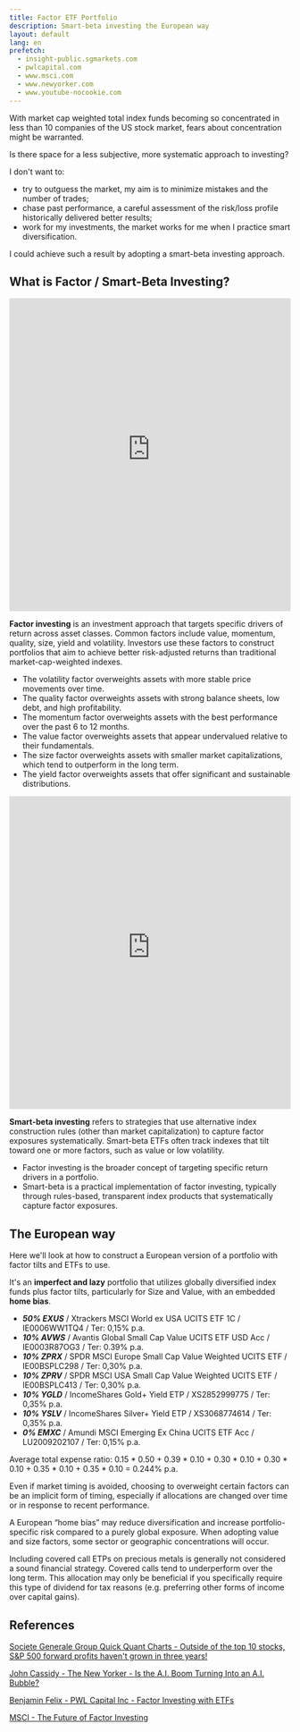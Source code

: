 ```yaml
---
title: Factor ETF Portfolio
description: Smart-beta investing the European way
layout: default
lang: en
prefetch:
  - insight-public.sgmarkets.com
  - pwlcapital.com
  - www.msci.com
  - www.newyorker.com
  - www.youtube-nocookie.com
---
```


With market cap weighted total index funds becoming so concentrated in less than 10 companies of the US stock market, fears about concentration might be warranted.

Is there space for a less subjective, more systematic approach to investing?

I don't want to:

- try to outguess the market, my aim is to minimize mistakes and the number of trades;
- chase past performance, a careful assessment of the risk/loss profile historically delivered better results;
- work for my investments, the market works for me when I practice smart diversification.

I could achieve such a result by adopting a smart-beta investing approach.

## What is Factor / Smart-Beta Investing?

<iframe src="https://www.youtube-nocookie.com/embed/ViTnIebSzj4" width="100%" height="560" title="Should You Be Factor Investing?" allow="accelerometer; autoplay; clipboard-write; encrypted-media; gyroscope; picture-in-picture; web-share" referrerpolicy="strict-origin-when-cross-origin" crossorigin="anonymous" frameborder="0" allowfullscreen></iframe>

**Factor investing** is an investment approach that targets specific drivers of return across asset classes. Common factors include value, momentum, quality, size, yield and volatility. Investors use these factors to construct portfolios that aim to achieve better risk-adjusted returns than traditional market-cap-weighted indexes.

- The volatility factor overweights assets with more stable price movements over time.
- The quality factor overweights assets with strong balance sheets, low debt, and high profitability.
- The momentum factor overweights assets with the best performance over the past 6 to 12 months.
- The value factor overweights assets that appear undervalued relative to their fundamentals.
- The size factor overweights assets with smaller market capitalizations, which tend to outperform in the long term.
- The yield factor overweights assets that offer significant and sustainable distributions.

<iframe src="https://www.youtube-nocookie.com/embed/jKWbW7Wgm0w" width="100%" height="560" title="Five Factor Investing with ETFs" allow="accelerometer; autoplay; clipboard-write; encrypted-media; gyroscope; picture-in-picture; web-share" referrerpolicy="strict-origin-when-cross-origin" crossorigin="anonymous" frameborder="0" allowfullscreen></iframe>

**Smart-beta investing** refers to strategies that use alternative index construction rules (other than market capitalization) to capture factor exposures systematically. Smart-beta ETFs often track indexes that tilt toward one or more factors, such as value or low volatility.

- Factor investing is the broader concept of targeting specific return drivers in a portfolio.
- Smart-beta is a practical implementation of factor investing, typically through rules-based, transparent index products that systematically capture factor exposures.

## The European way

Here we'll look at how to construct a European version of a portfolio with factor tilts and ETFs to use.

It's an **imperfect and lazy** portfolio that utilizes globally diversified index funds plus factor tilts, particularly for Size and Value, with an embedded **home bias**.

- **_50% EXUS_** / Xtrackers MSCI World ex USA UCITS ETF 1C / IE0006WW1TQ4 / Ter: 0,15% p.a.
- **_10% AVWS_** / Avantis Global Small Cap Value UCITS ETF USD Acc / IE0003R87OG3 / Ter: 0.39% p.a.
- **_10% ZPRX_** / SPDR MSCI Europe Small Cap Value Weighted UCITS ETF / IE00BSPLC298 / Ter: 0,30% p.a.
- **_10% ZPRV_** / SPDR MSCI USA Small Cap Value Weighted UCITS ETF / IE00BSPLC413 / Ter: 0,30% p.a.
- **_10% YGLD_** / IncomeShares Gold+ Yield ETP / XS2852999775 / Ter: 0,35% p.a.
- **_10% YSLV_** / IncomeShares Silver+ Yield ETP / XS3068774614 / Ter: 0,35% p.a.
- **_0% EMXC_** / Amundi MSCI Emerging Ex China UCITS ETF Acc / LU2009202107 / Ter: 0,15% p.a.

Average total expense ratio: 0.15 * 0.50 + 0.39 * 0.10 + 0.30 * 0.10 + 0.30 * 0.10 + 0.35 * 0.10 + 0.35 * 0.10 = 0.244% p.a.

Even if market timing is avoided, choosing to overweight certain factors can be an implicit form of timing, especially if allocations are changed over time or in response to recent performance.

A European “home bias” may reduce diversification and increase portfolio-specific risk compared to a purely global exposure. When adopting value and size factors, some sector or geographic concentrations will occur.

Including covered call ETPs on precious metals is generally not considered a sound financial strategy. Covered calls tend to underperform over the long term. This allocation may only be beneficial if you specifically require this type of dividend for tax reasons (e.g. preferring other forms of income over capital gains).

## References

[Societe Generale Group Quick Quant Charts - Outside of the top 10 stocks, S&P 500 forward profits haven't grown in three years!](https://insight-public.sgmarkets.com/quant-motion-pictures/outside-of-the-top-10-stocks-sp500-forward-profits-haven-t-grown-in-three-years)

[John Cassidy - The New Yorker - Is the A.I. Boom Turning Into an A.I. Bubble?](https://www.newyorker.com/news/the-financial-page/is-the-ai-boom-turning-into-an-ai-bubble)

[Benjamin Felix - PWL Capital Inc - Factor Investing with ETFs](https://pwlcapital.com/wp-content/uploads/2024/08/PWL-WP-Felix-Factor-Investing-with-ETFs_08-2019-Final.pdf)

[MSCI - The Future of Factor Investing](https://www.msci.com/downloads/web/msci-com/research-and-insights/paper/the-future-of-factor-investing/55f4b55d-ee85-e19d-714f-988d83a79ea7.pdf)
